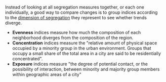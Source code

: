 Instead of looking at all segregation measures together, or each one individually,
a good way to compare changes is to group indices according to the [dimension of segregation](https://www.jstor.org/stable/2579183) they represent to see whether trends diverge. 
- **Evenness** indices measure how much the composition of each neighborhood diverges from the composition of the region. 
- **Concentration** indices measure the "relative amount of physical space occupied by a minority group in the urban environment. Groups that occupy a small share of the total area in a city are said to be residentially concentrated".
- **Exposure** indices measure "the degree of potential contact, or the possibility of interaction, between minority and majority group members within geographic areas of a city"

